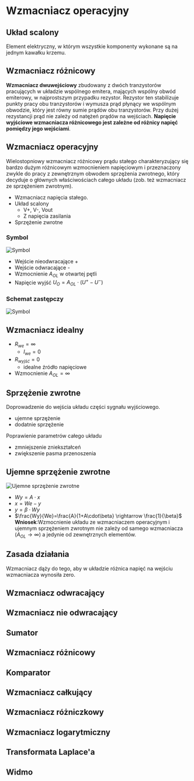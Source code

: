 # Wzmacniacz operacyjny

## Układ scalony
Element elektryczny, w którym wszystkie komponenty wykonane są na jednym kawałku krzemu.

## Wzmacniacz różnicowy
**Wzmacniacz dwuwejściowy** zbudowany z dwóch tranzystorów pracujących w układzie wspólnego emitera, mających wspólny obwód emiterowy, w najprostszym przypadku rezystor. Rezystor ten stabilizuje punkty pracy obu tranzystorów i wymusza prąd płynący we wspólnym obwodzie, który jest równy sumie prądów obu tranzystorów. Przy dużej rezystancji prąd nie zależy od natężeń prądów na wejściach.
**Napięcie wyjściowe wzmacniacza różnicowego jest zależne od różnicy napięć pomiędzy jego wejściami**. 

## Wzmacniacz operacyjny
Wielostopniowy wzmacniacz różnicowy prądu stałego charakteryzujący się bardzo dużym różnicowym wzmocnieniem napięciowym i przeznaczony zwykle do pracy z zewnętrznym obwodem sprzężenia zwrotnego, który decyduje o głównych właściwościach całego układu (zob. też wzmacniacz ze sprzężeniem zwrotnym). 
- Wzmacniacz napięcia stałego.
- Układ scalony
	- V+, V-, Vout
	- Z napięcia zasilania
- Sprzężenie zwrotne

### Symbol
![Symbol](../img/wzmacniacz_operacyjny_symbol.png)
- Wejście nieodwracające +
- Wejście odwracające -
- Wzmocnienie $A_{OL}$ w otwartej pętli
- Napięcie wyjść $U_O=A_{OL}\cdot(U^+-U^-)$

### Schemat zastępczy
![Symbol](../img/wzmacniacz_operacyjny_symbol.png)

## Wzmacniacz idealny
- $R_{we}=\infty$
	- $I_{we}=0$
- $R_{wyjść} = 0$
	- idealne źródło napięciowe
- Wzmocnienie $A_{OL}=\infty$

## Sprzężenie zwrotne
Doprowadzenie do wejścia układu części sygnału wyjściowego.
- ujemne sprzężenie
- dodatnie sprzężenie

Poprawienie parametrów całego układu
- zmniejszenie zniekształceń
- zwiększenie pasma przenoszenia
## Ujemne sprzężenie zwrotne
![Ujemne sprzężenie zwrotne](../img/ujemne_sprzezenie_zwrotne.png)
- $Wy=A\cdot x$
- $x = We-y$
- $y = \beta \cdot Wy$
- $\frac{Wy}{We}=\frac{A}{1+A\cdot\beta} \rightarrow \frac{1}{\beta}$
**Wniosek**:Wzmocnienie układu ze wzmacniaczem operacyjnym i ujemnym sprzężeniem zwrotnym nie zależy od samego wzmacniacza ($A_{OL}\rightarrow\infty$) a jedynie od zewnętrznych elementów.

## Zasada działania
Wzmacniacz dąży do tego, aby w układzie różnica napięć na wejściu wzmacniacza wynosiła zero.

## Wzmacniacz odwracający

## Wzmacniacz nie odwracający

## Sumator

## Wzmacniacz różnicowy

## Komparator

## Wzmacniacz całkujący

## Wzmacniacz różniczkowy

## Wzmacniacz logarytmiczny

## Transformata Laplace'a

## Widmo